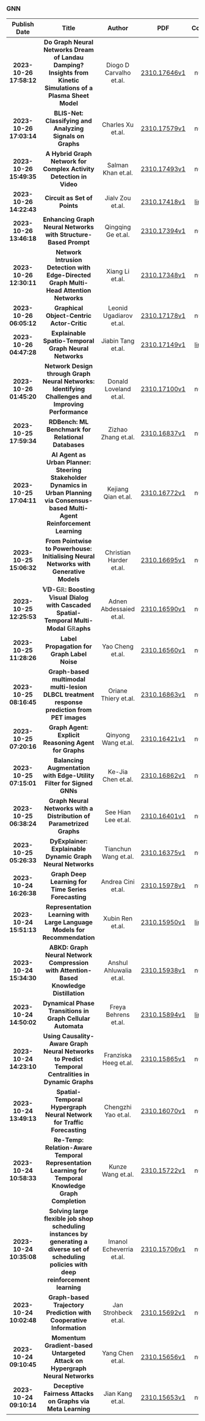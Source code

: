 
### GNN
|Publish Date|Title|Author|PDF|Code|
| :---: | :---: | :---: | :---: | :---: |
|**2023-10-26 17:58:12**|**Do Graph Neural Networks Dream of Landau Damping? Insights from Kinetic   Simulations of a Plasma Sheet Model**|Diogo D Carvalho et.al.|[2310.17646v1](http://arxiv.org/abs/2310.17646v1)|null|
|**2023-10-26 17:03:14**|**BLIS-Net: Classifying and Analyzing Signals on Graphs**|Charles Xu et.al.|[2310.17579v1](http://arxiv.org/abs/2310.17579v1)|null|
|**2023-10-26 15:49:35**|**A Hybrid Graph Network for Complex Activity Detection in Video**|Salman Khan et.al.|[2310.17493v1](http://arxiv.org/abs/2310.17493v1)|null|
|**2023-10-26 14:22:43**|**Circuit as Set of Points**|Jialv Zou et.al.|[2310.17418v1](http://arxiv.org/abs/2310.17418v1)|[link](https://github.com/hustvl/circuitformer)|
|**2023-10-26 13:46:18**|**Enhancing Graph Neural Networks with Structure-Based Prompt**|Qingqing Ge et.al.|[2310.17394v1](http://arxiv.org/abs/2310.17394v1)|null|
|**2023-10-26 12:30:11**|**Network Intrusion Detection with Edge-Directed Graph Multi-Head   Attention Networks**|Xiang Li et.al.|[2310.17348v1](http://arxiv.org/abs/2310.17348v1)|null|
|**2023-10-26 06:05:12**|**Graphical Object-Centric Actor-Critic**|Leonid Ugadiarov et.al.|[2310.17178v1](http://arxiv.org/abs/2310.17178v1)|null|
|**2023-10-26 04:47:28**|**Explainable Spatio-Temporal Graph Neural Networks**|Jiabin Tang et.al.|[2310.17149v1](http://arxiv.org/abs/2310.17149v1)|[link](https://github.com/hkuds/stexplainer)|
|**2023-10-26 01:45:20**|**Network Design through Graph Neural Networks: Identifying Challenges and   Improving Performance**|Donald Loveland et.al.|[2310.17100v1](http://arxiv.org/abs/2310.17100v1)|null|
|**2023-10-25 17:59:34**|**RDBench: ML Benchmark for Relational Databases**|Zizhao Zhang et.al.|[2310.16837v1](http://arxiv.org/abs/2310.16837v1)|null|
|**2023-10-25 17:04:11**|**AI Agent as Urban Planner: Steering Stakeholder Dynamics in Urban   Planning via Consensus-based Multi-Agent Reinforcement Learning**|Kejiang Qian et.al.|[2310.16772v1](http://arxiv.org/abs/2310.16772v1)|null|
|**2023-10-25 15:06:32**|**From Pointwise to Powerhouse: Initialising Neural Networks with   Generative Models**|Christian Harder et.al.|[2310.16695v1](http://arxiv.org/abs/2310.16695v1)|null|
|**2023-10-25 12:25:53**|**$\mathbb{VD}$-$\mathbb{GR}$: Boosting $\mathbb{V}$isual   $\mathbb{D}$ialog with Cascaded Spatial-Temporal Multi-Modal   $\mathbb{GR}$aphs**|Adnen Abdessaied et.al.|[2310.16590v1](http://arxiv.org/abs/2310.16590v1)|null|
|**2023-10-25 11:28:26**|**Label Propagation for Graph Label Noise**|Yao Cheng et.al.|[2310.16560v1](http://arxiv.org/abs/2310.16560v1)|null|
|**2023-10-25 08:16:45**|**Graph-based multimodal multi-lesion DLBCL treatment response prediction   from PET images**|Oriane Thiery et.al.|[2310.16863v1](http://arxiv.org/abs/2310.16863v1)|null|
|**2023-10-25 07:20:16**|**Graph Agent: Explicit Reasoning Agent for Graphs**|Qinyong Wang et.al.|[2310.16421v1](http://arxiv.org/abs/2310.16421v1)|null|
|**2023-10-25 07:15:01**|**Balancing Augmentation with Edge-Utility Filter for Signed GNNs**|Ke-Jia Chen et.al.|[2310.16862v1](http://arxiv.org/abs/2310.16862v1)|null|
|**2023-10-25 06:38:24**|**Graph Neural Networks with a Distribution of Parametrized Graphs**|See Hian Lee et.al.|[2310.16401v1](http://arxiv.org/abs/2310.16401v1)|null|
|**2023-10-25 05:26:33**|**DyExplainer: Explainable Dynamic Graph Neural Networks**|Tianchun Wang et.al.|[2310.16375v1](http://arxiv.org/abs/2310.16375v1)|null|
|**2023-10-24 16:26:38**|**Graph Deep Learning for Time Series Forecasting**|Andrea Cini et.al.|[2310.15978v1](http://arxiv.org/abs/2310.15978v1)|null|
|**2023-10-24 15:51:13**|**Representation Learning with Large Language Models for Recommendation**|Xubin Ren et.al.|[2310.15950v1](http://arxiv.org/abs/2310.15950v1)|[link](https://github.com/hkuds/rlmrec)|
|**2023-10-24 15:34:30**|**ABKD: Graph Neural Network Compression with Attention-Based Knowledge   Distillation**|Anshul Ahluwalia et.al.|[2310.15938v1](http://arxiv.org/abs/2310.15938v1)|null|
|**2023-10-24 14:50:02**|**Dynamical Phase Transitions in Graph Cellular Automata**|Freya Behrens et.al.|[2310.15894v1](http://arxiv.org/abs/2310.15894v1)|[link](https://github.com/spoc-group/dynamical-phase-transitions-gcas)|
|**2023-10-24 14:23:10**|**Using Causality-Aware Graph Neural Networks to Predict Temporal   Centralities in Dynamic Graphs**|Franziska Heeg et.al.|[2310.15865v1](http://arxiv.org/abs/2310.15865v1)|null|
|**2023-10-24 13:49:13**|**Spatial-Temporal Hypergraph Neural Network for Traffic Forecasting**|Chengzhi Yao et.al.|[2310.16070v1](http://arxiv.org/abs/2310.16070v1)|null|
|**2023-10-24 10:58:33**|**Re-Temp: Relation-Aware Temporal Representation Learning for Temporal   Knowledge Graph Completion**|Kunze Wang et.al.|[2310.15722v1](http://arxiv.org/abs/2310.15722v1)|null|
|**2023-10-24 10:35:08**|**Solving large flexible job shop scheduling instances by generating a   diverse set of scheduling policies with deep reinforcement learning**|Imanol Echeverria et.al.|[2310.15706v1](http://arxiv.org/abs/2310.15706v1)|null|
|**2023-10-24 10:02:48**|**Graph-based Trajectory Prediction with Cooperative Information**|Jan Strohbeck et.al.|[2310.15692v1](http://arxiv.org/abs/2310.15692v1)|null|
|**2023-10-24 09:10:45**|**Momentum Gradient-based Untargeted Attack on Hypergraph Neural Networks**|Yang Chen et.al.|[2310.15656v1](http://arxiv.org/abs/2310.15656v1)|null|
|**2023-10-24 09:10:14**|**Deceptive Fairness Attacks on Graphs via Meta Learning**|Jian Kang et.al.|[2310.15653v1](http://arxiv.org/abs/2310.15653v1)|null|
